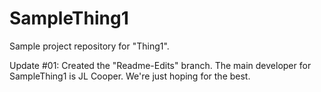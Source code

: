 # SampleThing1
Sample project repository for "Thing1".

Update #01: Created the "Readme-Edits" branch.
            The main developer for SampleThing1 is JL Cooper.
            We're just hoping for the best.
